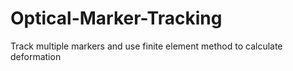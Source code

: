 # Optical-Marker-Tracking
Track multiple markers and use finite element method to calculate deformation
